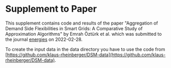 # Supplement to Paper

This supplement contains code and results of the paper "Aggregation of Demand Side Flexibilities in Smart Grids: A Comparative Study of Approximation Algorithms" by Emrah Öztürk et al. which was submitted to the journal [energies](https://www.mdpi.com/journal/energies) on 2022-02-28.

To create the input data in the data directory you have to use the code from [https://github.com/klaus-rheinberger/DSM-data](https://github.com/klaus-rheinberger/DSM-data).
